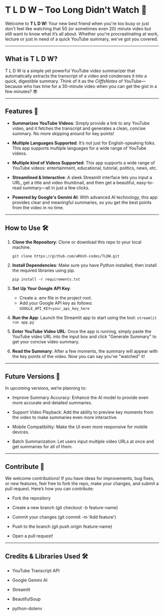 # T L D W – Too Long Didn't Watch 🎥

Welcome to **T L D W**! Your new best friend when you're too busy or just don't feel like watching that 50 (or sometimes even 20) minute video but still want to know what it’s all about. Whether you're procrastinating at work, lecture or just in need of a quick YouTube summary, we've got you covered.

---

## What is T L D W? 

T L D W is a simple yet powerful YouTube video summarizer that automatically extracts the transcript of a video and condenses it into a quick, digestible summary. Think of it as the *CliffsNotes* of YouTube—because who has time for a 30-minute video when you can get the gist in a few minutes? 😎

---

## Features 🌟

- **Summarizes YouTube Videos**: Simply provide a link to any YouTube video, and it fetches the transcript and generates a clean, concise summary. No more skipping around for key points!
  
- **Multiple Languages Supported**: It’s not just for English-speaking folks. This app supports multiple languages for a wide range of YouTube videos.

- **Multiple kind of Videos Supported**: This app supports a wide range of YouTube videos: entertainment, educational, tutorial, politics, news, etc.
  
- **Streamlined & Interactive**: A sleek Streamlit interface lets you input a URL, get a title and video thumbnail, and then get a beautiful, easy-to-read summary—all in just a few clicks.

- **Powered by Google's Gemini AI**: With advanced AI technology, this app provides clear and meaningful summaries, so you get the best points from the video in no time.

---

## How to Use 🛠️

1. **Clone the Repository**:  Clone or download this repo to your local machine.

   `git clone https://github.com/aRUsh-codes/TLDW.git `
2. **Install Dependencies**: Make sure you have Python installed, then install the required libraries using pip.

   `pip install -r requirements.txt`
3. **Set Up Your Google API Key**:
    - Create a .env file in the project root.
    - Add your Google API key as follows:
  `GOOGLE_API_KEY=your_api_key_here`
4. **Run the App**: Launch the Streamlit app to start using the tool:
    `streamlit run app.py`
5. **Enter YouTube Video URL**: Once the app is running, simply paste the YouTube video URL into the input box and click "Generate Summary" to get your concise video summary.

6. **Read the Summary**: After a few moments, the summary will appear with the key points of the video. Now you can say you’ve "watched" it!

---

## Future Versions 🚀

In upcoming versions, we’re planning to:

 - Improve Summary Accuracy: Enhance the AI model to provide even more accurate and detailed summaries.

 - Support Video Playback: Add the ability to preview key moments from the video to make summaries even more interactive.

 - Mobile Compatibility: Make the UI even more responsive for mobile devices.

 - Batch Summarization: Let users input multiple video URLs at once and get summaries for all of them.

---

## Contribute 🤝

We welcome contributions! If you have ideas for improvements, bug fixes, or new features, feel free to fork the repo, make your changes, and submit a pull request. Here’s how you can contribute:
  - Fork the repository

  - Create a new branch (git checkout -b feature-name)

  - Commit your changes (git commit -m 'Add feature')

  - Push to the branch (git push origin feature-name)

  - Open a pull request!

---

## Credits & Libraries Used 🛠️
  - YouTube Transcript API

  - Google Gemini AI

  - Streamlit

  - BeautifulSoup

  - python-dotenv


